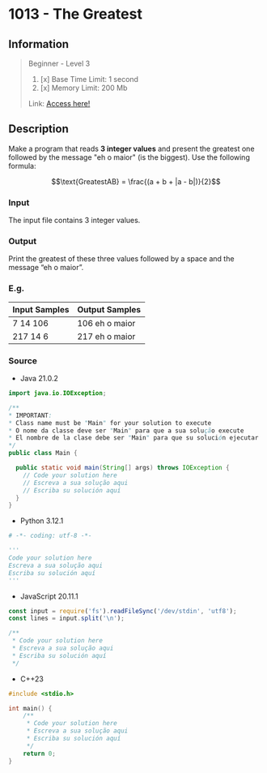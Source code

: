 # 1013 - The Greatest

## Information
> Beginner - Level 3
>
> 1. [x]  Base Time Limit: 1 second
> 2. [x]  Memory Limit: 200 Mb
>
> Link: [Access here!](https://judge.beecrowd.com/en/problems/view/1013)

## Description
Make a program that reads **3 integer values** and present the greatest one followed by the message "eh o maior" (is the biggest). Use the following formula:

$$\text{GreatestAB} = \frac{(a + b + |a - b|)}{2}$$

### Input
The input file contains 3 integer values.

### Output
Print the greatest of these three values followed by a space and the message “eh o maior”.

### E.g.
| Input Samples | Output Samples |
|---------------|----------------|
| 7 14 106      | 106 eh o maior |
| 217 14 6      | 217 eh o maior |

### Source

- Java 21.0.2
```java
import java.io.IOException;

/**
* IMPORTANT:
* Class name must be "Main" for your solution to execute
* O nome da classe deve ser "Main" para que a sua solução execute
* El nombre de la clase debe ser "Main" para que su solución ejecutar
*/
public class Main {

  public static void main(String[] args) throws IOException {
    // Code your solution here
    // Escreva a sua solução aqui
    // Escriba su solución aquí
  }
}

```

- Python 3.12.1
```py
# -*- coding: utf-8 -*-

'''
Code your solution here
Escreva a sua solução aqui
Escriba su solución aquí
'''

```

- JavaScript 20.11.1
```js
const input = require('fs').readFileSync('/dev/stdin', 'utf8');
const lines = input.split('\n');

/**
 * Code your solution here
 * Escreva a sua solução aqui
 * Escriba su solución aquí
 */

```

- C++23
```cpp
#include <stdio.h>

int main() {
    /**
     * Code your solution here
     * Escreva a sua solução aqui
     * Escriba su solución aquí
     */
    return 0;
}

```

